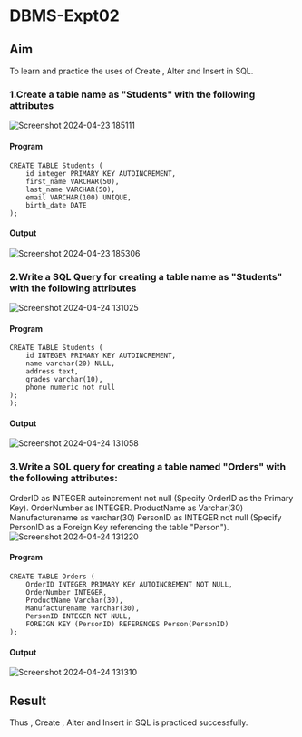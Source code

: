 # DBMS-Expt02

## Aim
To learn and practice the uses of Create , Alter and Insert in SQL.

### 1.Create a table name as "Students" with the following attributes
![Screenshot 2024-04-23 185111](https://github.com/Harsayazheni/DBMS-Expt02/assets/118708467/9bf6a267-502f-43eb-a1a5-c2d76fcd6dd9)
#### Program
```
CREATE TABLE Students (
    id integer PRIMARY KEY AUTOINCREMENT,
    first_name VARCHAR(50),
    last_name VARCHAR(50),
    email VARCHAR(100) UNIQUE,
    birth_date DATE
);
```
#### Output
![Screenshot 2024-04-23 185306](https://github.com/Harsayazheni/DBMS-Expt02/assets/118708467/ea121922-a4f7-4d49-a515-1662f5cf9c1d)

### 2.Write a SQL Query for creating a table name as "Students" with the following attributes
![Screenshot 2024-04-24 131025](https://github.com/Harsayazheni/DBMS-Expt02/assets/118708467/12778c47-8872-4575-921d-17d8e5f6d1b2)

#### Program
```
CREATE TABLE Students (
    id INTEGER PRIMARY KEY AUTOINCREMENT,
    name varchar(20) NULL,
    address text,
    grades varchar(10),
    phone numeric not null
);
);
```
#### Output
![Screenshot 2024-04-24 131058](https://github.com/Harsayazheni/DBMS-Expt02/assets/118708467/4508f6de-4dd2-4fbd-9739-18586f84bd67)

### 3.Write a SQL query for creating a table named "Orders" with the following attributes:

OrderID as INTEGER  autoincrement not null (Specify OrderID as the Primary Key).
OrderNumber as INTEGER.
ProductName as Varchar(30)
Manufacturename as varchar(30)
PersonID as INTEGER  not null (Specify PersonID as a Foreign Key referencing the table "Person").
![Screenshot 2024-04-24 131220](https://github.com/Harsayazheni/DBMS-Expt02/assets/118708467/1abfc347-b28c-459c-8933-7052e86b564b)


#### Program
```
CREATE TABLE Orders (
    OrderID INTEGER PRIMARY KEY AUTOINCREMENT NOT NULL,
    OrderNumber INTEGER,
    ProductName Varchar(30),
    Manufacturename varchar(30),
    PersonID INTEGER NOT NULL,
    FOREIGN KEY (PersonID) REFERENCES Person(PersonID)
);
```
#### Output
![Screenshot 2024-04-24 131310](https://github.com/Harsayazheni/DBMS-Expt02/assets/118708467/6928f42a-c3f3-4763-92db-fb97bd42b72d)




### 
## Result
Thus , Create , Alter and Insert in SQL is practiced successfully.
